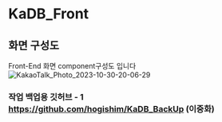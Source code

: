 # KaDB_Front
## 화면 구성도

Front-End 화면 component구성도 입니다<br>
![KakaoTalk_Photo_2023-10-30-20-06-29](https://github.com/KaDB-TeamProject/KaDB_Front/assets/93314745/62771292-bcfe-4112-be6a-8f2482900062)

### 작업 백업용 깃허브 - 1 https://github.com/hogishim/KaDB_BackUp (이중화)
